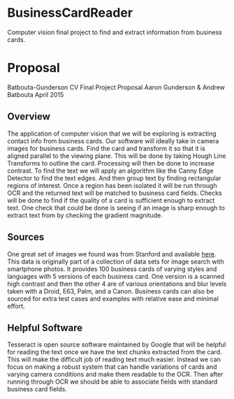 # BusinessCardReader
Computer vision final project to find and extract information from business cards.

# Proposal

Batbouta-Gunderson CV Final Project Proposal
Aaron Gunderson & Andrew Batbouta
April 2015

## Overview

The application of computer vision that we will be exploring is extracting contact info from business cards. Our software will ideally take in camera images for business cards. Find the card and transform it so that it is aligned parallel to the viewing plane. This will be done by taking Hough Line Transforms to outline the card. Processing will then be done to increase contrast. To find the text we will apply an algorithm like the Canny Edge Detector to find the text edges. And then group text by finding rectangular regions of interest. Once a region has been isolated it will be run through OCR and the returned text will be matched to business card fields. Checks will be done to find if the quality of a card is sufficient enough to extract text. One check that could be done is seeing if an image is sharp enough to extract text from by checking the gradient magnitude. 

## Sources

One great set of images we found was from Stanford and available [here](http://web.cs.wpi.edu/~claypool/mmsys-dataset/2011/stanford/mvs_images/business_cards.html). This data is originally part of a collection of data sets for image search with smartphone photos. It provides 100 business cards of varying styles and languages with 5 versions of each business card. One version is a scanned high contrast and then the other 4 are of various orientations and blur levels taken with a Droid, E63, Palm, and a Canon. 
Business cards can also be sourced for extra test cases and examples with relative ease and minimal effort.

## Helpful Software

Tesseract is open source software maintained by Google that will be helpful for reading the text once we have the text chunks extracted from the card. This will make the difficult job of reading text much easier. Instead we can focus on making a robust system that can handle variations of cards and varying camera conditions and make them readable to the OCR. Then after running through OCR we should be able to associate fields with standard business card fields.
